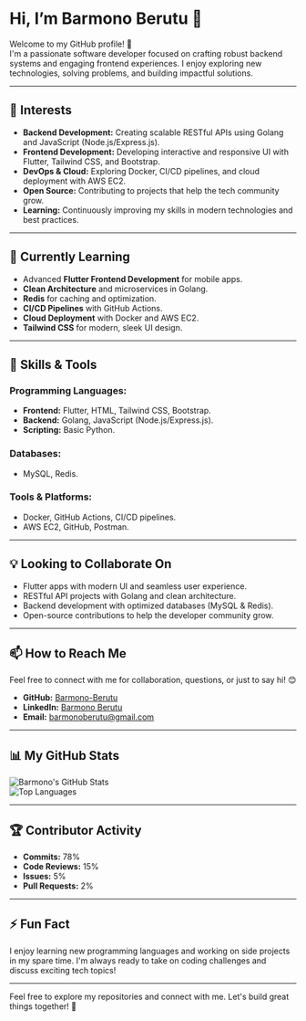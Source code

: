 # Hi, I’m **Barmono Berutu** 👋  

Welcome to my GitHub profile! 🚀  
I'm a passionate software developer focused on crafting robust backend systems and engaging frontend experiences. I enjoy exploring new technologies, solving problems, and building impactful solutions.  

---

## 👀 **Interests**  
- **Backend Development:** Creating scalable RESTful APIs using Golang and JavaScript (Node.js/Express.js).  
- **Frontend Development:** Developing interactive and responsive UI with Flutter, Tailwind CSS, and Bootstrap.  
- **DevOps & Cloud:** Exploring Docker, CI/CD pipelines, and cloud deployment with AWS EC2.  
- **Open Source:** Contributing to projects that help the tech community grow.  
- **Learning:** Continuously improving my skills in modern technologies and best practices.  

---

## 🌱 **Currently Learning**  
- Advanced **Flutter Frontend Development** for mobile apps.  
- **Clean Architecture** and microservices in Golang.  
- **Redis** for caching and optimization.  
- **CI/CD Pipelines** with GitHub Actions.  
- **Cloud Deployment** with Docker and AWS EC2.  
- **Tailwind CSS** for modern, sleek UI design.  

---

## 💼 **Skills & Tools**  
### **Programming Languages:**  
- **Frontend:** Flutter, HTML, Tailwind CSS, Bootstrap.  
- **Backend:** Golang, JavaScript (Node.js/Express.js).  
- **Scripting:** Basic Python.  

### **Databases:**  
- MySQL, Redis.  

### **Tools & Platforms:**  
- Docker, GitHub Actions, CI/CD pipelines.  
- AWS EC2, GitHub, Postman.  

---

## 💡 **Looking to Collaborate On**  
- Flutter apps with modern UI and seamless user experience.  
- RESTful API projects with Golang and clean architecture.  
- Backend development with optimized databases (MySQL & Redis).  
- Open-source contributions to help the developer community grow.  

---

## 📫 **How to Reach Me**  
Feel free to connect with me for collaboration, questions, or just to say hi! 😊  
- **GitHub:** [Barmono-Berutu](https://github.com/Barmono-Berutu)  
- **LinkedIn:** [Barmono Berutu](https://www.linkedin.com/in/barmono-berutu/)  
- **Email:** [barmonoberutu@gmail.com](mailto:barmonoberutu@gmail.com)  

---

## 📊 **My GitHub Stats**  
![Barmono's GitHub Stats](https://github-readme-stats.vercel.app/api?username=Barmono-Berutu&show_icons=true&theme=radical&count_private=true)  
![Top Languages](https://github-readme-stats.vercel.app/api/top-langs/?username=Barmono-Berutu&layout=compact&theme=radical)  

---

## 🏆 **Contributor Activity**  
- **Commits:** 78%  
- **Code Reviews:** 15%  
- **Issues:** 5%  
- **Pull Requests:** 2%  

---

## ⚡ **Fun Fact**  
I enjoy learning new programming languages and working on side projects in my spare time. I'm always ready to take on coding challenges and discuss exciting tech topics!  

---

Feel free to explore my repositories and connect with me. Let's build great things together! 🚀  

